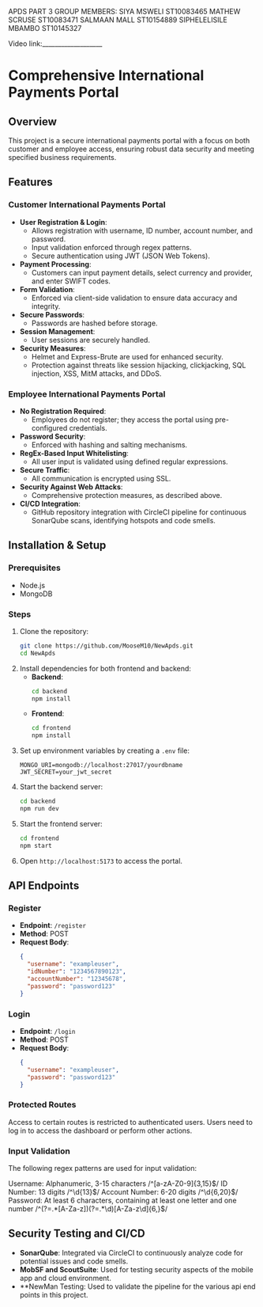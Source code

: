 APDS PART 3
GROUP MEMBERS:
SIYA MSWELI ST10083465
MATHEW SCRUSE ST10083471
SALMAAN MALL ST10154889
SIPHELELISILE MBAMBO ST10145327

Video link:___________________


# Comprehensive International Payments Portal

## Overview
This project is a secure international payments portal with a focus on both customer and employee access, ensuring robust data security and meeting specified business requirements.

## Features

### Customer International Payments Portal
- **User Registration & Login**: 
  - Allows registration with username, ID number, account number, and password.
  - Input validation enforced through regex patterns.
  - Secure authentication using JWT (JSON Web Tokens).
- **Payment Processing**:
  - Customers can input payment details, select currency and provider, and enter SWIFT codes.
- **Form Validation**:
  - Enforced via client-side validation to ensure data accuracy and integrity.
- **Secure Passwords**:
  - Passwords are hashed before storage.
- **Session Management**:
  - User sessions are securely handled.
- **Security Measures**:
  - Helmet and Express-Brute are used for enhanced security.
  - Protection against threats like session hijacking, clickjacking, SQL injection, XSS, MitM attacks, and DDoS.

### Employee International Payments Portal
- **No Registration Required**:
  - Employees do not register; they access the portal using pre-configured credentials.
- **Password Security**:
  - Enforced with hashing and salting mechanisms.
- **RegEx-Based Input Whitelisting**:
  - All user input is validated using defined regular expressions.
- **Secure Traffic**:
  - All communication is encrypted using SSL.
- **Security Against Web Attacks**:
  - Comprehensive protection measures, as described above.
- **CI/CD Integration**:
  - GitHub repository integration with CircleCI pipeline for continuous SonarQube scans, identifying hotspots and code smells.

## Installation & Setup

### Prerequisites
- Node.js
- MongoDB

### Steps
1. Clone the repository:
   ```bash
   git clone https://github.com/MooseM10/NewApds.git
   cd NewApds
   ```
2. Install dependencies for both frontend and backend:
   - **Backend**:
     ```bash
     cd backend
     npm install
     ```
   - **Frontend**:
     ```bash
     cd frontend
     npm install
     ```
3. Set up environment variables by creating a `.env` file:
   ```plaintext
   MONGO_URI=mongodb://localhost:27017/yourdbname
   JWT_SECRET=your_jwt_secret
   ```
4. Start the backend server:
   ```bash
   cd backend
   npm run dev
   ```
5. Start the frontend server:
   ```bash
   cd frontend
   npm start
   ```
6. Open `http://localhost:5173` to access the portal.

## API Endpoints

### Register
- **Endpoint**: `/register`
- **Method**: POST
- **Request Body**:
  ```json
  {
    "username": "exampleuser",
    "idNumber": "1234567890123",
    "accountNumber": "12345678",
    "password": "password123"
  }
  ```

### Login
- **Endpoint**: `/login`
- **Method**: POST
- **Request Body**:
  ```json
  {
    "username": "exampleuser",
    "password": "password123"
  }
  ```
  
### Protected Routes
Access to certain routes is restricted to authenticated users. Users need to log in to access the dashboard or perform other actions.

### Input Validation
The following regex patterns are used for input validation:

Username: Alphanumeric, 3-15 characters
/^[a-zA-Z0-9]{3,15}$/
ID Number: 13 digits
/^\d{13}$/
Account Number: 6-20 digits
/^\d{6,20}$/
Password: At least 6 characters, containing at least one letter and one number
/^(?=.*[A-Za-z])(?=.*\d)[A-Za-z\d]{6,}$/

## Security Testing and CI/CD
- **SonarQube**: Integrated via CircleCI to continuously analyze code for potential issues and code smells.
- **MobSF and ScoutSuite**: Used for testing security aspects of the mobile app and cloud environment.
- **NewMan Testing: Used to validate the pipeline for the various api end points in this project. 

